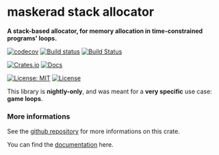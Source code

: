 maskerad stack allocator
========================
**A stack-based allocator, for memory allocation in time-constrained programs' loops.**

[![codecov](https://codecov.io/gh/Maskerad-rs/maskerad_stack_allocator/branch/master/graph/badge.svg)](https://codecov.io/gh/Maskerad-rs/maskerad_stack_allocator)
[![Build status](https://ci.appveyor.com/api/projects/status/5h6ndw7bd4b3yavl/branch/master?svg=true)](https://ci.appveyor.com/project/Malkaviel/maskerad-stack-allocator/branch/master)
[![Build Status](https://travis-ci.org/Maskerad-rs/maskerad_stack_allocator.svg?branch=master)](https://travis-ci.org/Maskerad-rs/maskerad_stack_allocator)

[![Crates.io](https://img.shields.io/crates/v/maskerad_stack_allocator.svg)](https://crates.io/crates/maskerad_stack_allocator) [![Docs](https://docs.rs/maskerad_stack_allocator/badge.svg)](https://docs.rs/maskerad_stack_allocator)

[![License: MIT](https://img.shields.io/badge/License-MIT-yellow.svg)](https://opensource.org/licenses/MIT) [![License](https://img.shields.io/badge/License-Apache%202.0-blue.svg)](https://opensource.org/licenses/Apache-2.0)

This library is **nightly-only**, and was meant for a **very specific** use case: **game loops**.

### More informations

See the [github repository](https://github.com/Maskerad-rs/maskerad_stack_allocator) for more informations on this crate.

You can find the [documentation](https://docs.rs/maskerad_stack_allocator) here.
